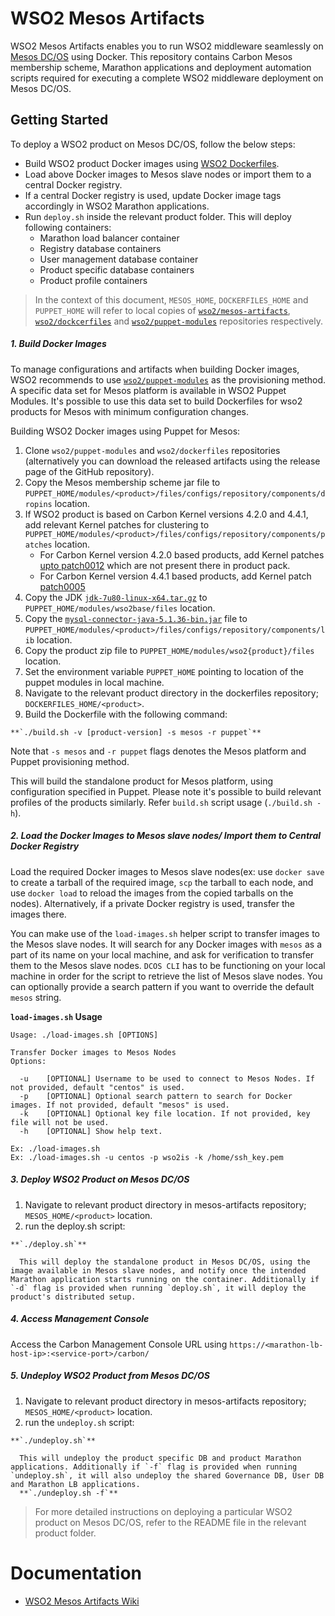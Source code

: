# WSO2 Mesos Artifacts

WSO2 Mesos Artifacts enables you to run WSO2 middleware seamlessly on [Mesos DC/OS](https://dcos.io/) using Docker. This
repository contains Carbon Mesos membership scheme, Marathon applications and deployment automation scripts required for
executing a complete WSO2 middleware deployment on Mesos DC/OS.

## Getting Started

To deploy a WSO2 product on Mesos DC/OS, follow the below steps:
* Build WSO2 product Docker images using [WSO2 Dockerfiles](https://github.com/wso2/dockerfiles).
* Load above Docker images to Mesos slave nodes or import them to a central Docker registry.
* If a central Docker registry is used, update Docker image tags accordingly in WSO2 Marathon applications.
* Run `deploy.sh` inside the relevant product folder. This will deploy following containers:
   * Marathon load balancer container
   * Registry database containers
   * User management database container
   * Product specific database containers
   * Product profile containers

>In the context of this document, `MESOS_HOME`, `DOCKERFILES_HOME` and `PUPPET_HOME` will refer to local copies of [`wso2/mesos-artifacts`](https://github.com/wso2/mesos-artifacts/), [`wso2/dockcerfiles`](https://github.com/wso2/dockerfiles/) and [`wso2/puppet-modules`](https://github.com/wso2/puppet-modules) repositories respectively.

##### 1. Build Docker Images

To manage configurations and artifacts when building Docker images, WSO2 recommends to use [`wso2/puppet-modules`](https://github.com/wso2/puppet-modules) as the provisioning method. A specific data set for Mesos platform is available in WSO2 Puppet Modules. It's possible to use this data set to build Dockerfiles for wso2 products for Mesos with minimum configuration changes.

Building WSO2 Docker images using Puppet for Mesos:

  1. Clone `wso2/puppet-modules` and `wso2/dockerfiles` repositories (alternatively you can download the released artifacts using the release page of the GitHub repository).
  2. Copy the Mesos membership scheme jar file to `PUPPET_HOME/modules/<product>/files/configs/repository/components/dropins` location.
  3. If WSO2 product is based on Carbon Kernel versions 4.2.0 and 4.4.1, add relevant Kernel patches for clustering to `PUPPET_HOME/modules/<product>/files/configs/repository/components/patches` location.
     - For Carbon Kernel version 4.2.0 based products, add Kernel patches [upto patch0012](http://maven.wso2.org/nexus/content/groups/wso2-public/org/wso2/carbon/WSO2-CARBON-PATCH-4.2.0/) which are not present there in product pack.
     - For Carbon Kernel version 4.4.1 based products, add Kernel patch [patch0005](http://product-dist.wso2.com/downloads/carbon/4.4.1/patch0005/WSO2-CARBON-PATCH-4.4.1-0005.zip)
  3. Copy the JDK [`jdk-7u80-linux-x64.tar.gz`](http://www.oracle.com/technetwork/java/javase/downloads/jdk7-downloads-1880260.html) to `PUPPET_HOME/modules/wso2base/files` location.
  4. Copy the [`mysql-connector-java-5.1.36-bin.jar`](http://mvnrepository.com/artifact/mysql/mysql-connector-java/5.1.36) file to `PUPPET_HOME/modules/<product>/files/configs/repository/components/lib` location.
  5. Copy the product zip file to `PUPPET_HOME/modules/wso2{product}/files` location.
  6. Set the environment variable `PUPPET_HOME` pointing to location of the puppet modules in local machine.
  7. Navigate to the relevant product directory in the dockerfiles repository; `DOCKERFILES_HOME/<product>`.
  8. Build the Dockerfile with the following command:

    **`./build.sh -v [product-version] -s mesos -r puppet`**

  Note that `-s mesos` and `-r puppet` flags denotes the Mesos platform and Puppet provisioning method.

  This will build the standalone product for Mesos platform, using configuration specified in Puppet. Please note it's possible to build relevant profiles of the products similarly. Refer `build.sh` script usage (`./build.sh -h`).

##### 2. Load the Docker Images to Mesos slave nodes/ Import them to Central Docker Registry

Load the required Docker images to Mesos slave nodes(ex: use `docker save` to create a tarball of the required image, `scp` the tarball to each node, and use `docker load` to reload the images from the copied tarballs on the nodes). Alternatively, if a private Docker registry is used, transfer the images there.

You can make use of the `load-images.sh` helper script to transfer images to the Mesos slave nodes. It will search for any Docker images with `mesos` as a part of its name on your local machine, and ask for verification to transfer them to the Mesos slave nodes. `DCOS CLI` has to be functioning on your local machine in order for the script to retrieve the list of Mesos slave nodes. You can optionally provide a search pattern if you want to override the default `mesos` string.

**`load-images.sh`
Usage**
```
Usage: ./load-images.sh [OPTIONS]

Transfer Docker images to Mesos Nodes
Options:

  -u	[OPTIONAL] Username to be used to connect to Mesos Nodes. If not provided, default "centos" is used.
  -p	[OPTIONAL] Optional search pattern to search for Docker images. If not provided, default "mesos" is used.
  -k	[OPTIONAL] Optional key file location. If not provided, key file will not be used.
  -h	[OPTIONAL] Show help text.

Ex: ./load-images.sh
Ex: ./load-images.sh -u centos -p wso2is -k /home/ssh_key.pem
```


##### 3. Deploy WSO2 Product on Mesos DC/OS
  1. Navigate to relevant product directory in mesos-artifacts repository; `MESOS_HOME/<product>` location.
  2. run the deploy.sh script:

    **`./deploy.sh`**

      This will deploy the standalone product in Mesos DC/OS, using the image available in Mesos slave nodes, and notify once the intended Marathon application starts running on the container. Additionally if `-d` flag is provided when running `deploy.sh`, it will deploy the product's distributed setup.

##### 4. Access Management Console
  Access the Carbon Management Console URL using `https://<marathon-lb-host-ip>:<service-port>/carbon/`

##### 5. Undeploy WSO2 Product from Mesos DC/OS
  1. Navigate to relevant product directory in mesos-artifacts repository; `MESOS_HOME/<product>` location.
  2. run the `undeploy.sh` script:

    **`./undeploy.sh`**

      This will undeploy the product specific DB and product Marathon applications. Additionally if `-f` flag is provided when running `undeploy.sh`, it will also undeploy the shared Governance DB, User DB and Marathon LB applications.
      **`./undeploy.sh -f`**

> For more detailed instructions on deploying a particular WSO2 product on Mesos DC/OS, refer to the README file in the relevant product folder.

# Documentation
* [WSO2 Mesos Artifacts Wiki](https://docs.wso2.com/display/MA100/WSO2+Mesos+Artifacts+Documentation)
